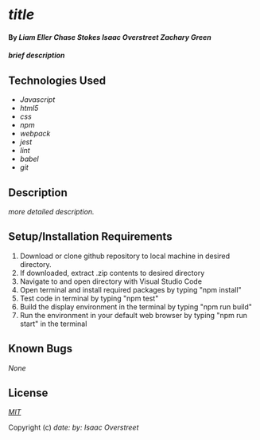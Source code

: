 # _title_

#### By _**Liam Eller** **Chase Stokes** **Isaac Overstreet** **Zachary Green**_

#### _brief description_

## Technologies Used

* _Javascript_
* _html5_
* _css_
* _npm_
* _webpack_
* _jest_
* _lint_
* _babel_
* _git_


## Description

_more detailed description._

## Setup/Installation Requirements

1. Download or clone github repository to local machine in desired directory.
2. If downloaded, extract .zip contents to desired directory
3. Navigate to and open directory with Visual Studio Code
4. Open terminal and install required packages by typing "npm install"
5. Test code in terminal by typing "npm test"
6. Build the display environment in the terminal by typing "npm run build"
7. Run the environment in your default web browser by typing "npm run start" in the terminal

## Known Bugs

_None_

## License

_[MIT](https://opensource.org/licenses/MIT)_

Copyright (c) _date:_ _by: Isaac Overstreet_
